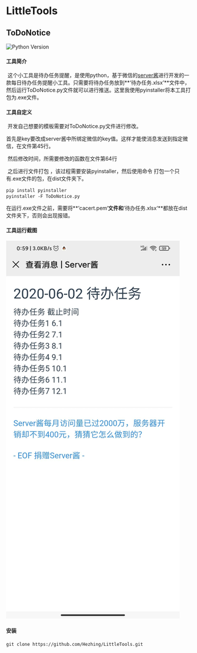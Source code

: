 # LittleTools

## ToDoNotice

![Python Version](https://img.shields.io/badge/python-3.6+-blue.svg)

#### 工具简介	

​		这个小工具是待办任务提醒，是使用python，基于微信的[server酱](http://sc.ftqq.com/3.version)进行开发的一款每日待办任务提醒小工具。只需要将待办任务放到**‘待办任务.xlsx’**文件中，然后运行ToDoNotice.py文件就可以进行推送。这里我使用pyinstaller将本工具打包为.exe文件。

#### 工具自定义

​	开发自己想要的模板需要对ToDoNotice.py文件进行修改。

​	首先是key要改成server酱中所绑定微信的key值。这样才能使消息发送到指定微信，在文件第45行。

​	然后修改时间，所需要修改的函数在文件第64行

​	之后进行文件打包 ，该过程需要安装pyinstaller，然后使用命令 打包一个只有.exe文件的包，在dist文件夹下。

```
pip install pyinstaller
pyinstaller -F ToDoNotice.py
```

​	在运行.exe文件之前，需要将**’cacert.pem‘**文件和**’待办任务.xlsx‘**都放在dist文件夹下，否则会出现报错。

#### 工具运行截图

![工具运行截图](ToDoNoticeTool/result/result.jpg)

#### 安装

```
git clone https://github.com/Hezhing/LittleTools.git
```

